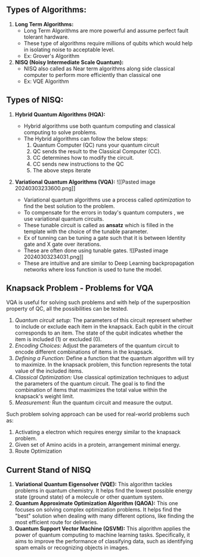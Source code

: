 ## Types of Algorithms:
1. **Long Term Algorithms:**
   - Long Term Algorithms are more powerful and assume perfect fault tolerant hardware.
   - These type of algorithms require millions of qubits which would help in isolating noise to acceptable level.
   - Ex: Grover's Algorithm
2. **NISQ (Noisy Intermediate Scale Quantum):** 
   - NISQ also called as Near term algorithms along side classical computer to perform more efficiently than classical one
   - Ex: VQE Algorithm
## Types of NISQ:
1. **Hybrid Quantum Algorithms (HQA):**
   - Hybrid algorithms use both quantum computing and classical computing to solve problems.
   - The Hybrid algorithms can follow the below steps:
     1. Quantum Computer (QC) runs your quantum circuit
     2. QC sends the result to the Classical Computer (CC).
     3. CC determines how to modify the circuit.
     4. CC sends new instructions to the QC
     5. The above steps iterate

2. **Variational Quantum Algorithms (VQA):**
   ![[Pasted image 20240303233600.png]]
   - Variational quantum algorithms use a process called *optimization* to find the best solution to the problem.
   - To compensate for the errors in today's quantum computers , we use variational quantum circuits.
   - These tunable circuit is called as **ansatz** which is filled in the template with the choice of the tunable parameter.
   - Ex of tunning can be tuning a gate such that it is between Identity gate and X gate over iterations.
   - These are often done using tunable gates. ![[Pasted image 20240303234031.png]]
   - These are intuitive and are similar to Deep Learning backpropagation networks where loss function is used to tune the model.

## Knapsack Problem - Problems for VQA 
VQA is useful for solving such problems and with help of the superposition property of QC, all the possibilities can be tested.
1. *Quantum circuit setup:*  The parameters of this circuit represent whether to include or exclude each item in the knapsack. Each qubit in the circuit corresponds to an item. The state of the qubit indicates whether the item is included (1) or excluded (0).
2. *Encoding Choices:* Adjust the parameters of the quantum circuit to encode different combinations of items in the knapsack.
3. *Defining a Function:* Define a function that the quantum algorithm will try to maximize. In the knapsack problem, this function represents the total value of the included items.
4. *Classical Optimization:* Use classical optimization techniques to adjust the parameters of the quantum circuit. The goal is to find the combination of items that maximizes the total value within the knapsack's weight limit.
5. *Measurement:* Run the quantum circuit and measure the output.

Such problem solving approach can be used for real-world problems such as:
1. Activating a electron which requires energy similar to the knapsack problem.
2. Given set of Amino acids in a protein, arrangement minimal energy.
3. Route Optimization 

## Current Stand of NISQ
1. **Variational Quantum Eigensolver (VQE):** This algorithm tackles problems in quantum chemistry. It helps find the lowest possible energy state (ground state) of a molecule or other quantum system.
2. **Quantum Approximate Optimization Algorithm (QAOA):** This one focuses on solving complex optimization problems. It helps find the "best" solution when dealing with many different options, like finding the most efficient route for deliveries.
3. **Quantum Support Vector Machine (QSVM):** This algorithm applies the power of quantum computing to machine learning tasks. Specifically, it aims to improve the performance of classifying data, such as identifying spam emails or recognizing objects in images.